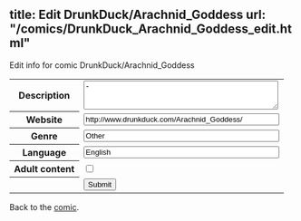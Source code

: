 title: Edit DrunkDuck/Arachnid_Goddess
url: "/comics/DrunkDuck_Arachnid_Goddess_edit.html"
---
Edit info for comic DrunkDuck/Arachnid_Goddess

<form name="comic" action="http://gaepostmail.appspot.com/comic/" method="post">
<table class="comicinfo">
<tr>
<th>Description</th><td><textarea name="description" cols="40" rows="3">-</textarea></td>
</tr>
<tr>
<th>Website</th><td><input type="text" name="url" value="http://www.drunkduck.com/Arachnid_Goddess/" size="40"/></td>
</tr>
<tr>
<th>Genre</th><td><input type="text" name="genre" value="Other" size="40"/></td>
</tr>
<tr>
<th>Language</th><td><input type="text" name="language" value="English" size="40"/></td>
</tr>
<tr>
<th>Adult content</th><td><input type="checkbox" name="adult" value="adult" /></td>
</tr>
<tr>
<th></th><td>
<input type="hidden" name="comic" value="DrunkDuck_Arachnid_Goddess" />
<input type="submit" name="submit" value="Submit" />
</td>
</tr>
</table>
</form>

Back to the [comic](DrunkDuck_Arachnid_Goddess.html).
